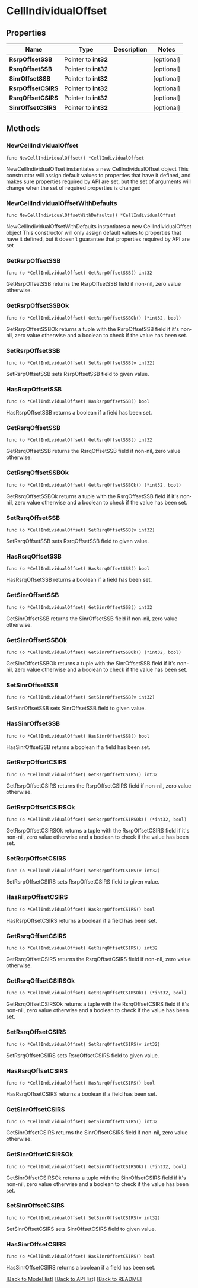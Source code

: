 # CellIndividualOffset

## Properties

Name | Type | Description | Notes
------------ | ------------- | ------------- | -------------
**RsrpOffsetSSB** | Pointer to **int32** |  | [optional] 
**RsrqOffsetSSB** | Pointer to **int32** |  | [optional] 
**SinrOffsetSSB** | Pointer to **int32** |  | [optional] 
**RsrpOffsetCSIRS** | Pointer to **int32** |  | [optional] 
**RsrqOffsetCSIRS** | Pointer to **int32** |  | [optional] 
**SinrOffsetCSIRS** | Pointer to **int32** |  | [optional] 

## Methods

### NewCellIndividualOffset

`func NewCellIndividualOffset() *CellIndividualOffset`

NewCellIndividualOffset instantiates a new CellIndividualOffset object
This constructor will assign default values to properties that have it defined,
and makes sure properties required by API are set, but the set of arguments
will change when the set of required properties is changed

### NewCellIndividualOffsetWithDefaults

`func NewCellIndividualOffsetWithDefaults() *CellIndividualOffset`

NewCellIndividualOffsetWithDefaults instantiates a new CellIndividualOffset object
This constructor will only assign default values to properties that have it defined,
but it doesn't guarantee that properties required by API are set

### GetRsrpOffsetSSB

`func (o *CellIndividualOffset) GetRsrpOffsetSSB() int32`

GetRsrpOffsetSSB returns the RsrpOffsetSSB field if non-nil, zero value otherwise.

### GetRsrpOffsetSSBOk

`func (o *CellIndividualOffset) GetRsrpOffsetSSBOk() (*int32, bool)`

GetRsrpOffsetSSBOk returns a tuple with the RsrpOffsetSSB field if it's non-nil, zero value otherwise
and a boolean to check if the value has been set.

### SetRsrpOffsetSSB

`func (o *CellIndividualOffset) SetRsrpOffsetSSB(v int32)`

SetRsrpOffsetSSB sets RsrpOffsetSSB field to given value.

### HasRsrpOffsetSSB

`func (o *CellIndividualOffset) HasRsrpOffsetSSB() bool`

HasRsrpOffsetSSB returns a boolean if a field has been set.

### GetRsrqOffsetSSB

`func (o *CellIndividualOffset) GetRsrqOffsetSSB() int32`

GetRsrqOffsetSSB returns the RsrqOffsetSSB field if non-nil, zero value otherwise.

### GetRsrqOffsetSSBOk

`func (o *CellIndividualOffset) GetRsrqOffsetSSBOk() (*int32, bool)`

GetRsrqOffsetSSBOk returns a tuple with the RsrqOffsetSSB field if it's non-nil, zero value otherwise
and a boolean to check if the value has been set.

### SetRsrqOffsetSSB

`func (o *CellIndividualOffset) SetRsrqOffsetSSB(v int32)`

SetRsrqOffsetSSB sets RsrqOffsetSSB field to given value.

### HasRsrqOffsetSSB

`func (o *CellIndividualOffset) HasRsrqOffsetSSB() bool`

HasRsrqOffsetSSB returns a boolean if a field has been set.

### GetSinrOffsetSSB

`func (o *CellIndividualOffset) GetSinrOffsetSSB() int32`

GetSinrOffsetSSB returns the SinrOffsetSSB field if non-nil, zero value otherwise.

### GetSinrOffsetSSBOk

`func (o *CellIndividualOffset) GetSinrOffsetSSBOk() (*int32, bool)`

GetSinrOffsetSSBOk returns a tuple with the SinrOffsetSSB field if it's non-nil, zero value otherwise
and a boolean to check if the value has been set.

### SetSinrOffsetSSB

`func (o *CellIndividualOffset) SetSinrOffsetSSB(v int32)`

SetSinrOffsetSSB sets SinrOffsetSSB field to given value.

### HasSinrOffsetSSB

`func (o *CellIndividualOffset) HasSinrOffsetSSB() bool`

HasSinrOffsetSSB returns a boolean if a field has been set.

### GetRsrpOffsetCSIRS

`func (o *CellIndividualOffset) GetRsrpOffsetCSIRS() int32`

GetRsrpOffsetCSIRS returns the RsrpOffsetCSIRS field if non-nil, zero value otherwise.

### GetRsrpOffsetCSIRSOk

`func (o *CellIndividualOffset) GetRsrpOffsetCSIRSOk() (*int32, bool)`

GetRsrpOffsetCSIRSOk returns a tuple with the RsrpOffsetCSIRS field if it's non-nil, zero value otherwise
and a boolean to check if the value has been set.

### SetRsrpOffsetCSIRS

`func (o *CellIndividualOffset) SetRsrpOffsetCSIRS(v int32)`

SetRsrpOffsetCSIRS sets RsrpOffsetCSIRS field to given value.

### HasRsrpOffsetCSIRS

`func (o *CellIndividualOffset) HasRsrpOffsetCSIRS() bool`

HasRsrpOffsetCSIRS returns a boolean if a field has been set.

### GetRsrqOffsetCSIRS

`func (o *CellIndividualOffset) GetRsrqOffsetCSIRS() int32`

GetRsrqOffsetCSIRS returns the RsrqOffsetCSIRS field if non-nil, zero value otherwise.

### GetRsrqOffsetCSIRSOk

`func (o *CellIndividualOffset) GetRsrqOffsetCSIRSOk() (*int32, bool)`

GetRsrqOffsetCSIRSOk returns a tuple with the RsrqOffsetCSIRS field if it's non-nil, zero value otherwise
and a boolean to check if the value has been set.

### SetRsrqOffsetCSIRS

`func (o *CellIndividualOffset) SetRsrqOffsetCSIRS(v int32)`

SetRsrqOffsetCSIRS sets RsrqOffsetCSIRS field to given value.

### HasRsrqOffsetCSIRS

`func (o *CellIndividualOffset) HasRsrqOffsetCSIRS() bool`

HasRsrqOffsetCSIRS returns a boolean if a field has been set.

### GetSinrOffsetCSIRS

`func (o *CellIndividualOffset) GetSinrOffsetCSIRS() int32`

GetSinrOffsetCSIRS returns the SinrOffsetCSIRS field if non-nil, zero value otherwise.

### GetSinrOffsetCSIRSOk

`func (o *CellIndividualOffset) GetSinrOffsetCSIRSOk() (*int32, bool)`

GetSinrOffsetCSIRSOk returns a tuple with the SinrOffsetCSIRS field if it's non-nil, zero value otherwise
and a boolean to check if the value has been set.

### SetSinrOffsetCSIRS

`func (o *CellIndividualOffset) SetSinrOffsetCSIRS(v int32)`

SetSinrOffsetCSIRS sets SinrOffsetCSIRS field to given value.

### HasSinrOffsetCSIRS

`func (o *CellIndividualOffset) HasSinrOffsetCSIRS() bool`

HasSinrOffsetCSIRS returns a boolean if a field has been set.


[[Back to Model list]](../README.md#documentation-for-models) [[Back to API list]](../README.md#documentation-for-api-endpoints) [[Back to README]](../README.md)


